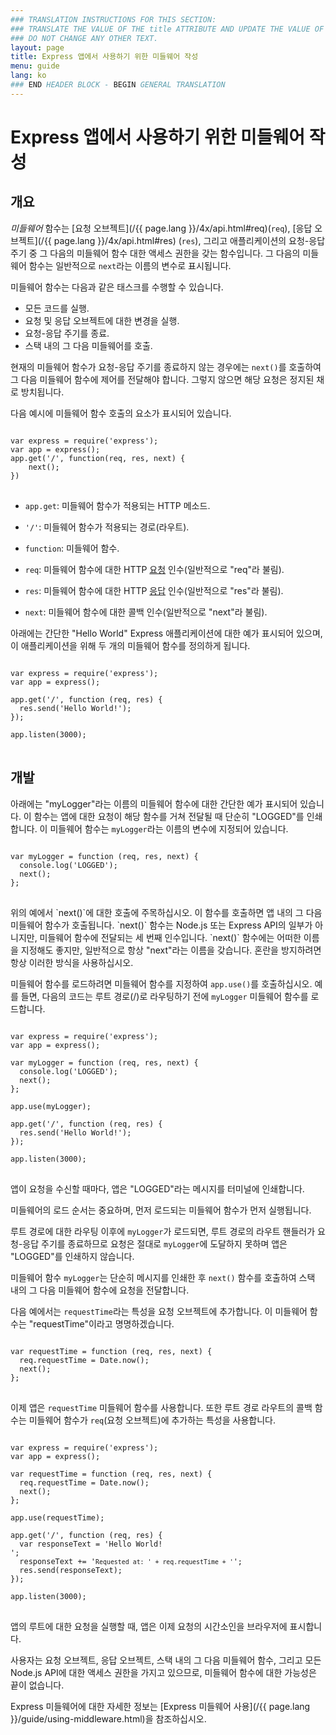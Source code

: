 ```yaml
---
### TRANSLATION INSTRUCTIONS FOR THIS SECTION:
### TRANSLATE THE VALUE OF THE title ATTRIBUTE AND UPDATE THE VALUE OF THE lang ATTRIBUTE. 
### DO NOT CHANGE ANY OTHER TEXT. 
layout: page
title: Express 앱에서 사용하기 위한 미들웨어 작성
menu: guide
lang: ko
### END HEADER BLOCK - BEGIN GENERAL TRANSLATION
---
```


# Express 앱에서 사용하기 위한 미들웨어 작성

<h2>개요</h2>

*미들웨어* 함수는 [요청 오브젝트](/{{ page.lang }}/4x/api.html#req)(`req`), [응답 오브젝트](/{{ page.lang }}/4x/api.html#res) (`res`), 그리고 애플리케이션의 요청-응답 주기 중 그 다음의 미들웨어 함수 대한 액세스 권한을 갖는 함수입니다. 그 다음의 미들웨어 함수는 일반적으로 `next`라는 이름의 변수로 표시됩니다.

미들웨어 함수는 다음과 같은 태스크를 수행할 수 있습니다.

* 모든 코드를 실행.
* 요청 및 응답 오브젝트에 대한 변경을 실행.
* 요청-응답 주기를 종료.
* 스택 내의 그 다음 미들웨어를 호출.

현재의 미들웨어 함수가 요청-응답 주기를 종료하지 않는 경우에는 `next()`를 호출하여 그 다음 미들웨어 함수에 제어를 전달해야 합니다. 그렇지 않으면 해당 요청은 정지된 채로 방치됩니다.

다음 예시에 미들웨어 함수 호출의 요소가 표시되어 있습니다.

<pre>
<code class="language-javascript" translate="no">
var express = require('express');
var app = express();
app.get('/', function(req, res, next) {
	next();
})
</code>
</pre>

* <code>app.get</code>: 미들웨어 함수가 적용되는 HTTP 메소드.

* <code>'/'</code>: 미들웨어 함수가 적용되는 경로(라우트).

* <code>function</code>: 미들웨어 함수.

* <code>req</code>: 미들웨어 함수에 대한 HTTP <a href="../4x/api.html#req">요청</a> 인수(일반적으로 "req"라 불림).

* <code>res</code>: 미들웨어 함수에 대한 HTTP <a href="../4x/api.html#res">응답</a> 인수(일반적으로 "res"라 불림).

* <code>next</code>: 미들웨어 함수에 대한 콜백 인수(일반적으로 "next"라 불림).

아래에는 간단한 "Hello World" Express 애플리케이션에 대한 예가 표시되어 있으며, 이 애플리케이션을 위해 두 개의 미들웨어 함수를 정의하게 됩니다.

<pre>
<code class="language-javascript" translate="no">
var express = require('express');
var app = express();

app.get('/', function (req, res) {
  res.send('Hello World!');
});

app.listen(3000);
</code>
</pre>

<h2>개발</h2>

아래에는 "myLogger"라는 이름의 미들웨어 함수에 대한 간단한 예가 표시되어 있습니다. 이 함수는 앱에 대한 요청이 해당 함수를 거쳐 전달될 때 단순히 "LOGGED"를 인쇄합니다. 이 미들웨어 함수는 `myLogger`라는 이름의 변수에 지정되어 있습니다.

<pre>
<code class="language-javascript" translate="no">
var myLogger = function (req, res, next) {
  console.log('LOGGED');
  next();
};
</code>
</pre>

<div class="doc-box doc-notice" markdown="1">
위의 예에서 `next()`에 대한 호출에 주목하십시오.  이 함수를 호출하면 앱 내의 그 다음 미들웨어 함수가 호출됩니다.
`next()` 함수는 Node.js 또는 Express API의 일부가 아니지만, 미들웨어 함수에 전달되는 세 번째 인수입니다.  `next()` 함수에는 어떠한 이름을 지정해도 좋지만, 일반적으로 항상 "next"라는 이름을 갖습니다. 혼란을 방지하려면 항상 이러한 방식을 사용하십시오.
</div>

미들웨어 함수를 로드하려면 미들웨어 함수를 지정하여 `app.use()`를 호출하십시오.
예를 들면, 다음의 코드는 루트 경로(/)로 라우팅하기 전에 `myLogger` 미들웨어 함수를 로드합니다.

<pre>
<code class="language-javascript" translate="no">
var express = require('express');
var app = express();

var myLogger = function (req, res, next) {
  console.log('LOGGED');
  next();
};

app.use(myLogger);

app.get('/', function (req, res) {
  res.send('Hello World!');
});

app.listen(3000);
</code>
</pre>

앱이 요청을 수신할 때마다, 앱은 "LOGGED"라는 메시지를 터미널에 인쇄합니다.

미들웨어의 로드 순서는 중요하며, 먼저 로드되는 미들웨어 함수가 먼저 실행됩니다.

루트 경로에 대한 라우팅 이후에 `myLogger`가 로드되면, 루트 경로의 라우트 핸들러가 요청-응답 주기를 종료하므로 요청은 절대로 `myLogger`에 도달하지 못하며 앱은 "LOGGED"를 인쇄하지 않습니다.

미들웨어 함수 `myLogger`는 단순히 메시지를 인쇄한 후 `next()` 함수를 호출하여 스택 내의 그 다음 미들웨어 함수에 요청을 전달합니다.

다음 예에서는 `requestTime`라는 특성을 요청 오브젝트에 추가합니다. 이 미들웨어 함수는 "requestTime"이라고 명명하겠습니다.

<pre>
<code class="language-javascript" translate="no">
var requestTime = function (req, res, next) {
  req.requestTime = Date.now();
  next();
};
</code>
</pre>

이제 앱은 `requestTime` 미들웨어 함수를 사용합니다. 또한 루트 경로 라우트의 콜백 함수는 미들웨어 함수가 `req`(요청 오브젝트)에 추가하는 특성을 사용합니다.

<pre>
<code class="language-javascript" translate="no">
var express = require('express');
var app = express();

var requestTime = function (req, res, next) {
  req.requestTime = Date.now();
  next();
};

app.use(requestTime);

app.get('/', function (req, res) {
  var responseText = 'Hello World!<br>';
  responseText += '<small>Requested at: ' + req.requestTime + '</small>';
  res.send(responseText);
});

app.listen(3000);
</code>
</pre>

앱의 루트에 대한 요청을 실행할 때, 앱은 이제 요청의 시간소인을 브라우저에 표시합니다.

사용자는 요청 오브젝트, 응답 오브젝트, 스택 내의 그 다음 미들웨어 함수, 그리고 모든 Node.js API에 대한 액세스 권한을 가지고 있으므로, 미들웨어 함수에 대한 가능성은 끝이 없습니다.

Express 미들웨어에 대한 자세한 정보는 [Express 미들웨어 사용](/{{ page.lang }}/guide/using-middleware.html)을 참조하십시오.
